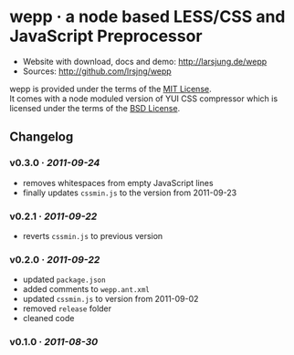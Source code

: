 # wepp · a node based LESS/CSS and JavaScript Preprocessor

* Website with download, docs and demo: <http://larsjung.de/wepp>
* Sources: <http://github.com/lrsjng/wepp>

wepp is provided under the terms of the [MIT License](http://github.com/lrsjng/wepp/blob/master/LICENSE.txt).  
It comes with a node moduled version of YUI CSS compressor which is licensed under the terms
of the [BSD License](http://github.com/lrsjng/wepp/blob/master/src/wepp/lib/cssmin.js).


## Changelog

### v0.3.0 · *2011-09-24*

* removes whitespaces from empty JavaScript lines
* finally updates `cssmin.js` to the version from 2011-09-23


### v0.2.1 · *2011-09-22*

* reverts `cssmin.js` to previous version


### v0.2.0 · *2011-09-22*

* updated `package.json`
* added comments to `wepp.ant.xml`
* updated `cssmin.js` to version from 2011-09-02
* removed `release` folder
* cleaned code


### v0.1.0 · *2011-08-30*

